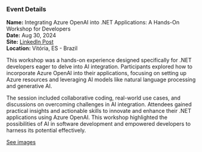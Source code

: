 ### Event Details

**Name:** Integrating Azure OpenAI into .NET Applications: A Hands-On Workshop for Developers  
**Date:** Aug 30, 2024  
**Site:** [LinkedIn Post](https://www.linkedin.com/posts/tallesvaliatti_hoje-tive-o-prazer-de-conduzir-um-workshop-activity-7235352783338561536-LERA?utm_source=share&utm_medium=member_desktop)  
**Location:** Vitória, ES - Brazil

This workshop was a hands-on experience designed specifically for .NET developers eager to delve into AI integration. Participants explored how to incorporate Azure OpenAI into their applications, focusing on setting up Azure resources and leveraging AI models like natural language processing and generative AI.

The session included collaborative coding, real-world use cases, and discussions on overcoming challenges in AI integration. Attendees gained practical insights and actionable skills to innovate and enhance their .NET applications using Azure OpenAI. This workshop highlighted the possibilities of AI in software development and empowered developers to harness its potential effectively.

[See images](https://github.com/TallesValiatti/Community-Contributions-2023-2024/tree/main/Events/AzureOpenAIWorkshop/Images)